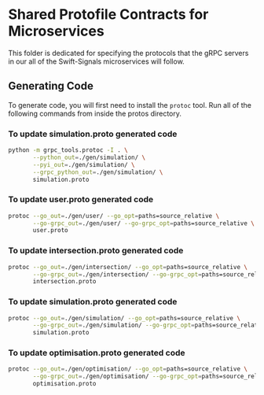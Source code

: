 # Shared Protofile Contracts for Microservices
This folder is dedicated for specifying the protocols that the gRPC servers in our all of the Swift-Signals microservices will follow.

## Generating Code
To generate code, you will first need to install the `protoc` tool.
Run all of the following commands from inside the protos directory.


### To update simulation.proto generated code

```bash
python -m grpc_tools.protoc -I . \
       --python_out=./gen/simulation/ \
       --pyi_out=./gen/simulation/ \
       --grpc_python_out=./gen/simulation/ \
       simulation.proto
```


### To update user.proto generated code
```bash
protoc --go_out=./gen/user/ --go_opt=paths=source_relative \
       --go-grpc_out=./gen/user/ --go-grpc_opt=paths=source_relative \
       user.proto
```


### To update intersection.proto generated code
```bash
protoc --go_out=./gen/intersection/ --go_opt=paths=source_relative \
       --go-grpc_out=./gen/intersection/ --go-grpc_opt=paths=source_relative \
       intersection.proto
```

### To update simulation.proto generated code
```bash
protoc --go_out=./gen/simulation/ --go_opt=paths=source_relative \
       --go-grpc_out=./gen/simulation/ --go-grpc_opt=paths=source_relative \
       simulation.proto
```

### To update optimisation.proto generated code
```bash
protoc --go_out=./gen/optimisation/ --go_opt=paths=source_relative \
       --go-grpc_out=./gen/optimisation/ --go-grpc_opt=paths=source_relative \
       optimisation.proto
```
